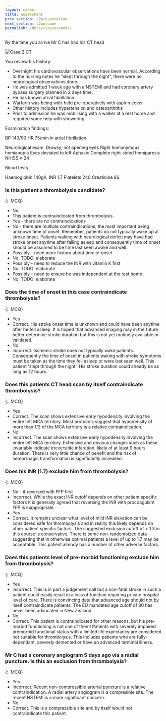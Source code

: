 ```yaml
---
layout: cases
title: Assessment
prev_section: c2presentation
next_section: c2outcome
permalink: /docs/c2assessment/
---
```


By the time you arrive Mr C has had his CT head 

![Case 2 CT]({{site.url}}/img/c2ct.jpg)

You review his history:

* Overnight his cardiovascular observations have been normal. According to the nursing notes he "slept through the night", there were no neurological observations done.
* He was admitted 1 week ago with a NSTEMI and had coronary artery bypass surgery planned in 2 days time.
* He has known atrial fibrillation
* Warfarin was being with-held pre-operatively with aspirin cover
* Other history includes hypertension and osteoarthritis
* Prior to admission he was mobilising with a walker at a rest home and required some help with showering

Examination findings:

BP 140/90
HR 75/min in atrial fibrillation

Neurological exam:
Drowsy, not opening eyes
Right homonymous hemianopia
Eyes deviated to left
Aphasic
Complete right-sided hemiparesis
NIHSS = 24

Blood tests

Haemoglobin 140g/L
INR 1.7
Platelets 240
Creatinine 86

### Is this patient a thrombolysis candidate?
{: .MCQ}
	
* No
* This patient is contraindicated from thrombolysis.
* Yes - there are no contraindications
* No - there are multiple contraindications, the most important being unknown time of onset. Remember, patients do not typically wake up at stroke onset. Patients waking with neurological deficit may have had stroke onset anytime after falling asleep and consequently time of onset should be assumed to be time last seen awake and well.
* Possibly - need more history about time of onset
* No. TODO: elaborate
* Possibly - need to reduce the INR with vitamin K first
* No. TODO: elaborate
* Possibly - need to ensure he was independent at the rest home
* No. TODO: elaborate

### Does the time of onset in this case contraindicate thrombolysis?
{: .MCQ}
  
* Yes
* Correct. His stroke onset time is unknown and could have been anytime after he fell asleep. It is hoped that advanced imaging may in the future better determine stroke duration but this is not yet routinely available or validated.
* No
* Incorrect. Ischemic stroke does not typically wake patients. Consequently the time of onset in patients waking with stroke symptoms must be taken as the time they fell asleep or were last seen well. This patient 'slept through the night'. His stroke duration could already be as long as 12 hours.

### Does this patients CT head scan by itself contraindicate thrombolysis?
{: .MCQ}
  
* Yes
* Correct. The scan shows extensive early hypodensity involving the entire left MCA territory. Most protocols suggest that hypodensity of more than 1/3 of the MCA territory is a relative contraindication. 
* No
* Incorrect. The scan shows extensive early hypodensity involving the entire left MCA territory. Extensive and obvious changes such as these invariably indicate irreversible infarction, likely of at least 9 hours duration. There is very little chance of benefit and the risk of hemorrhagic transformation is significantly increased. 

### Does his INR (1.7) exclude him from thrombolysis?
{: .MCQ}
  
* No - if reversed with FFP first
* Incorrect. While the exact INR cutoff depends on other patient specific factors it is generally agreed that reversing the INR with procoagulant FFP is inappropriate.
* Yes
* Correct. It remains unclear what level of mild INR elevation can be considered safe for thrombolysis and in reality this likely depends on other patient specific factors. The suggested exclusion cutoff of > 1.3 in this course is conservative. There is some non-randomoized data suggesting that in otherwise optimal patients a level of up to 1.7 may be acceptable. This patient already has a number of other adverse factors.

### Does this patients level of pre-morbid functioning exclude him from thrombolysis?
{: .MCQ}

* Yes
* Incorrect. This is in part a judgement call but a non-fatal stroke in such a patient could easily result in a loss of function requiring private hospital level of care. There is convincing data that advanced age should not by itself contraindicate patients. The EU mandated age cutoff of 80 has never been advocated in New Zealand. 
* No
* Correct. This patient is contraindicated for other reasons, but his pre-morbid functioning is not one of them! Patients with severely impaired premorbid functional status with a limited life expectancy are considered not suitable for thrombolysis. This includes patients who are fully-dependant, severely demented or have an advanced terminal illness.

### Mr C had a coronary angiogram 5 days ago via a radial puncture. Is this an exclusion from thrombolysis?
{: .MCQ}
	
* Yes
* Incorrect. Recent non-compressible arterial puncture is a relative contraindication. A radial artery angiogram is a compresible site. The recent NSTEMI is a more significant concern.
* No
* Correct. This is a compressible site and by itself would not contraindicate this patient. 

